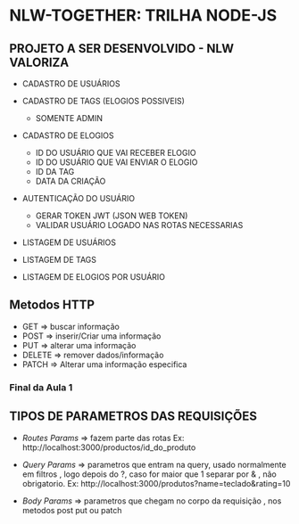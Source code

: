 # NLW-TOGETHER: TRILHA NODE-JS

## PROJETO A SER DESENVOLVIDO - NLW VALORIZA

- CADASTRO DE USUÁRIOS
- CADASTRO DE TAGS (ELOGIOS POSSIVEIS)

  - SOMENTE ADMIN

- CADASTRO DE ELOGIOS

  - ID DO USUÁRIO QUE VAI RECEBER ELOGIO
  - ID DO USUÁRIO QUE VAI ENVIAR O ELOGIO
  - ID DA TAG
  - DATA DA CRIAÇÃO

- AUTENTICAÇÃO DO USUÁRIO

  - GERAR TOKEN JWT (JSON WEB TOKEN)
  - VALIDAR USUÁRIO LOGADO NAS ROTAS NECESSARIAS

- LISTAGEM DE USUÁRIOS
- LISTAGEM DE TAGS
- LISTAGEM DE ELOGIOS POR USUÁRIO

## Metodos HTTP

- GET => buscar informação
- POST => inserir/Criar uma informação
- PUT => alterar uma informação
- DELETE => remover dados/informação
- PATCH => Alterar uma informação especifica

### Final da Aula 1

## TIPOS DE PARAMETROS DAS REQUISIÇÕES

- _Routes Params_ => fazem parte das rotas Ex: http://localhost:3000/productos/id_do_produto
- _Query Params_ => parametros que entram na query, usado normalmente em filtros , logo depois do ?, caso for maior que 1 separar por & , não obrigatorio. Ex: http://localhost:3000/produtos?name=teclado&rating=10

- _Body Params_ => parametros que chegam no corpo da requisição , nos metodos post put ou patch
